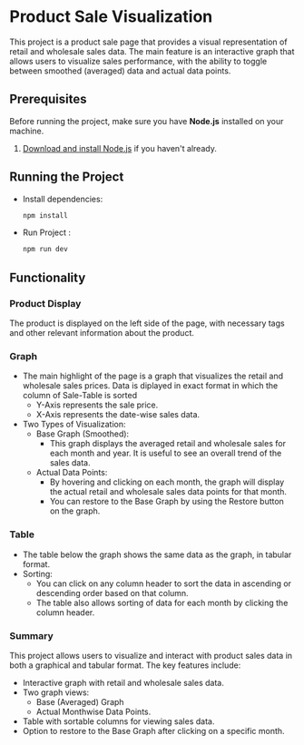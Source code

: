 # Product Sale Visualization

This project is a product sale page that provides a visual representation of retail and wholesale sales data. The main feature is an interactive graph that allows users to visualize sales performance, with the ability to toggle between smoothed (averaged) data and actual data points.

## Prerequisites

Before running the project, make sure you have **Node.js** installed on your machine.

1. [Download and install Node.js](https://nodejs.org/) if you haven't already.

## Running the Project

- Install dependencies:
  ```bash
  npm install

- Run Project :
  ```bash
  npm run dev

## Functionality
### Product Display
The product is displayed on the left side of the page, with necessary tags and other relevant information about the product.
### Graph
  - The main highlight of the page is a graph that visualizes the retail and wholesale sales prices. Data is diplayed in exact format in which the column of Sale-Table is sorted
    - Y-Axis represents the sale price.
    - X-Axis represents the date-wise sales data.
  - Two Types of Visualization:
    - Base Graph (Smoothed):
      - This graph displays the averaged retail and wholesale sales for each month and year. It is useful to see an overall trend of the sales data.
    - Actual Data Points:
      - By hovering and clicking on each month, the graph will display the actual retail and wholesale sales data points for that month.
      - You can restore to the Base Graph by using the Restore button on the graph.
### Table
  - The table below the graph shows the same data as the graph, in tabular format.
  - Sorting:
    - You can click on any column header to sort the data in ascending or descending order based on that column.
    - The table also allows sorting of data for each month by clicking the column header.
### Summary
This project allows users to visualize and interact with product sales data in both a graphical and tabular format. The key features include:
  - Interactive graph with retail and wholesale sales data.
  - Two graph views:
    - Base (Averaged) Graph
    - Actual Monthwise Data Points.
  - Table with sortable columns for viewing sales data.
  - Option to restore to the Base Graph after clicking on a specific month.

